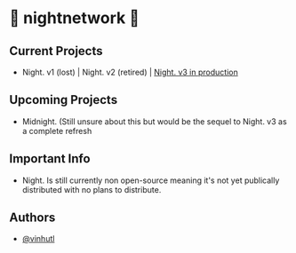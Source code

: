 
# 💫 nightnetwork 🌙




## Current Projects

 - Night. v1 (lost) | Night. v2 (retired) | [Night. v3 in production](https://usenight.vercel.app)

## Upcoming Projects

 - Midnight. (Still unsure about this but would be the sequel to Night. v3 as a complete refresh

## Important Info

 - Night. Is still currently non open-source meaning it's not yet publically distributed with no plans to distribute.

 
## Authors

- [@vinhutl](https://www.github.com/vinhutl)

